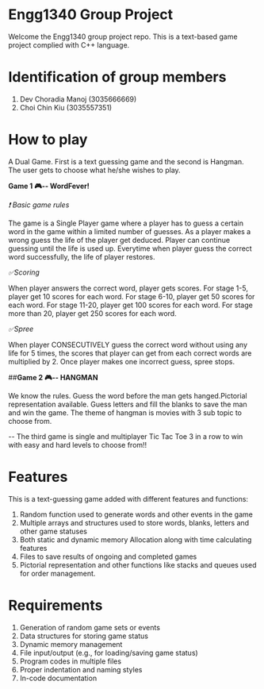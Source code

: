 # Engg1340 Group Project
Welcome the Engg1340 group project repo. This is a text-based game project complied with  C++ language.

# Identification of group members
1. Dev Choradia Manoj (3035666669)
2. Choi Chin Kiu (3035557351)

# How to play

A Dual Game.
First is a text guessing game and the second is Hangman. 
The user gets to choose what he/she wishes to play.

**Game 1 :video_game:-- WordFever!** 

*:heavy_exclamation_mark: Basic game rules*

The game is a Single Player game where a player has to guess a certain word in the game within a limited number of guesses. As a player makes a wrong guess the life of the player get deduced. Player can continue guessing until the life is used up. Everytime when player guess the correct word successfully, the life of player restores.

*:white_check_mark:Scoring*

When player answers the correct word, player gets scores.
For stage 1-5, player get 10 scores for each word.
For stage 6-10, player get 50 scores for each word.
For stage 11-20, player get 100 scores for each word.
For stage more than 20, player get 250 scores for each word.

*:white_check_mark:Spree*

When player CONSECUTIVELY guess the correct word without using any life for 5 times, the scores that player can get from each correct words are multiplied by 2. Once player makes one incorrect guess, spree stops.

##**Game 2 :video_game:-- HANGMAN**

We know the rules.
Guess the word before the man gets hanged.Pictorial representation available.
Guess letters and fill the blanks to save the man and win the game.
The theme of hangman is movies with 3 sub topic to choose from.

-- The third game is single and multiplayer Tic Tac Toe
3 in a row to win with easy and hard levels to choose from!!

# Features 

This is a text-guessing game added with different features and functions:
1. Random function used to generate words and other events in the game
2. Multiple arrays and structures used to store words, blanks, letters and other game statuses 
3. Both static and dynamic memory Allocation along with time calculating features
4. Files to save results of ongoing and completed games
5. Pictorial representation and other functions like stacks and queues used for order management.


# Requirements 
1. Generation of random game sets or events
2. Data structures for storing game status
3. Dynamic memory management
4. File input/output (e.g., for loading/saving game status)
5. Program codes in multiple files
6. Proper indentation and naming styles
7. In-code documentation
